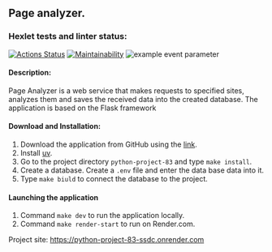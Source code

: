 ## Page analyzer.

### Hexlet tests and linter status:
[![Actions Status](https://github.com/DolAndd/python-project-83/actions/workflows/hexlet-check.yml/badge.svg)](https://github.com/DolAndd/python-project-83/actions)
[![Maintainability](https://api.codeclimate.com/v1/badges/858ebc035b21236ac119/maintainability)](https://codeclimate.com/github/DolAndd/python-project-83/maintainability)
![example event parameter](https://github.com/DolAndd/python-project-83/actions/workflows/action.yaml/badge.svg?event=push)

#### Description:
Page Analyzer is a web service that makes requests to specified sites, analyzes them and saves the received data into the created database. The application is based on the Flask framework

#### Download and Installation:
1. Download the application from GitHub using the [link](https://github.com/DolAndd/python-project-83).
2. Install [uv](https://docs.astral.sh/uv/#__tabbed_1_1).
3. Go to the project directory `python-project-83` and type `make install`.
4. Create a database. Create a `.env` file and enter the data base data into it.
5. Type `make biuld` to connect the database to the project.

#### Launching the application
1. Command `make dev` to run the application locally.
2. Command `make render-start` to run on Render.com.

Project site:
https://python-project-83-ssdc.onrender.com
